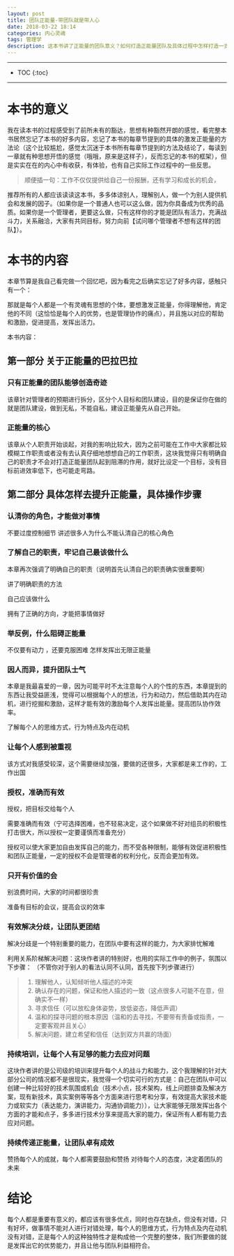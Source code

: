 ```yaml
---
layout: post
title: 团队正能量-带团队就是带人心
date: 2018-03-22 18:14
categories: 内心灵魂
tags: 管理学
description: 这本书讲了正能量的团队意义？如何打造正能量团队及具体过程中怎样打造一支正能量团队，从而提升团队效率，形成一个大家喜爱，共同进步的团体，为公司企业创造价值，为个人价值加码，达到一个双赢的局面。个人觉得本书主要从个人的角度出发（管理者的需要从每个人的角度对多多思考），换位思考，针对每个人，需要激发体现出个人的价值。每个人思想的不同人是一个个体，也是一个动态的有思想有灵魂的，所以也是激发正能量最难操作的地方。
---
```

*****
* TOC
{:toc}
*****

# 本书的意义
我在读本书的过程感受到了前所未有的豁达，思想有种豁然开朗的感觉，看完整本书居然忘记了本书的好多内容，忘记了本书的每章节提到的具体的激发正能量的方法论（这个比较尴尬，感觉太沉迷于本书所有每章节提到的方法及结论了，每读到一章就有种思想开悟的感觉（哦哦，原来是这样子），反而忘记的本书的框架），但是实实在在的内心中有收获，有体验，也有自己实际工作过程中的一些反思。

> 顺便插一句：工作不仅仅提供给自己一份报酬，还有学习和成长的机会，

推荐所有的人都应该读读这本书，多多体谅别人，理解别人，做一个为别人提供机会和发展的因子。（如果你是一个普通人也可以这么做，因为你具备成为优秀的品质。如果你是一个管理者，更要这么做，只有这样你的才能是团队有活力，充满战斗力，关系融洽，大家有共同目标，努力向前【试问哪个管理者不想有这样的团队】）。

# 本书的内容

本章节算是我自己看完做一个回忆吧，因为看完之后确实忘记了好多内容，感触只有一个：

那就是每个人都是一个有灵魂有思想的个体，要想激发正能量，你得理解他，肯定他的不同（这恰恰是每个人的优势，也是管理协作的痛点），并且施以对应的帮助和激励，促进提高，发挥出活力。


本书内容：

## 第一部分 关于正能量的巴拉巴拉

### 只有正能量的团队能够创造奇迹

该章针对管理者的预期进行拆分，区分个人目标和团队建设，目的是保证你在做的就是团队建设，做到无私，不能自私，建设正能量先从自己开始。

### 正能量的核心

该章从个人职责开始谈起，对我的影响比较大，因为之前可能在工作中大家都比较模糊工作职责或者没有去认真仔细地想想自己的工作职责，这块我觉得只有明确自己的职责才不会对打造正能量团队起到阻滞的作用，就好比设定一个目标，没有目标前进效率低下，也可能走弯路。

## 第二部分 具体怎样去提升正能量，具体操作步骤
### 认清你的角色，才能做对事情

不要过度控制细节
讲述很多人为什么不能认清自己的核心角色

### 了解自己的职责，牢记自己最该做什么

本章再次强调了明确自己的职责（说明首先认清自己的职责确实很重要啊）

讲了明确职责的方法

自己应该做什么

拥有了正确的方向，才能把事情做好

### 举反例，什么阻碍正能量
不仅要有动力 ，还要克服困难
怎样发挥出无限正能量

### 因人而异，提升团队士气
本章是我最喜爱的一章，因为可能平时不太注意每个人的个性的东西，本章提到的东西让我受益匪浅，觉得可以根据每个人的想法，行为和动力，然后借助其内在动机，进行挖掘和激励，这样才能有效的激励每个人发挥出能量。提高团队协作效率。

了解每个人的思维方式，行为特点及内在动机


### 让每个人感到被重视

该方式对我感受较深，这个需要继续加强，要做的还很多，大家都是来工作的，工作出国

### 授权，准确而有效

授权，把目标交给每个人

需要准确而有效（宁可选择困难，也不轻易决定，这个如果做不好对组员的积极性打击很大，所以授权一定要谨慎而准备充分）

授权可以使大家更加自由发挥自己的能力，而不受各种限制，能够有效促进积极性和团队正能量，一定的授权不会是管理者的权利分化，反而会更加有效。

### 只开有价值的会

别浪费时间，大家的时间都很珍贵

准备有目标的会议，提高会议的效率


### 有效解决分歧，让团队更团结

解决分歧是一个特别重要的能力，在团队中要有这样的能力，为大家排忧解难

利用关系阶梯解决问题：这块作者讲的特别好，也用的实际工作中的例子，氛围以下步骤：
（不管你对于别人的看法认同不认同，首先按下列步骤进行）
> 1. 理解他人，认知倾听他人描述的冲突
> 2. 确认存在的问题，保证和他人描述的一致（这点很多人可能不在意，但确实不一样）
> 3. 寻求信任（可以放松身体姿势，放低姿态，降低声调）
> 4. 温和的探寻问题的根本原因（温和的去寻找，不要带有责备或指责，一定要客观并且关心）
> 5. 解决问题，建立希望和信任（达到双方共赢的场面）

### 持续培训，让每个人有足够的能力去应对问题 

这块作者讲的是公司级的培训来提升每个人的战斗力和能力，这个我理解的针对大部分公司的情况都不是很现实，我觉得一个切实可行的方式是：自己在团队中可以创建一种比较好的技术氛围或机会（技术小点，技术架构，线上问题排查及解决方案，现有新技术，真实案例等等各个方面来进行思考和分享，有效提高大家技术能力或软实力（表达能力，演讲能力，沟通协调能力）），让大家能够无限发挥出各个方面的才能和点子，多多进行技术分享来提高大家的能力，保证所有人都有能力去应对问题。

### 持续传递正能量，让团队卓有成效

赞扬每个人的成就，每个人都需要鼓励和赞扬
对待每个人的态度，决定着团队的未来

# 结论

每个人都是重要有意义的，都应该有很多优点，同时也存在缺点，但没有对错，只有好坏，做事情不能对人进行对错处理，每个人的思维方式，行为特点及内在动机没有对错，正是每个人的这种独特性才是构成他一个完整的整体，我们所要做的就是发挥出它的优势能力，并且让他与团队利益相符合。

